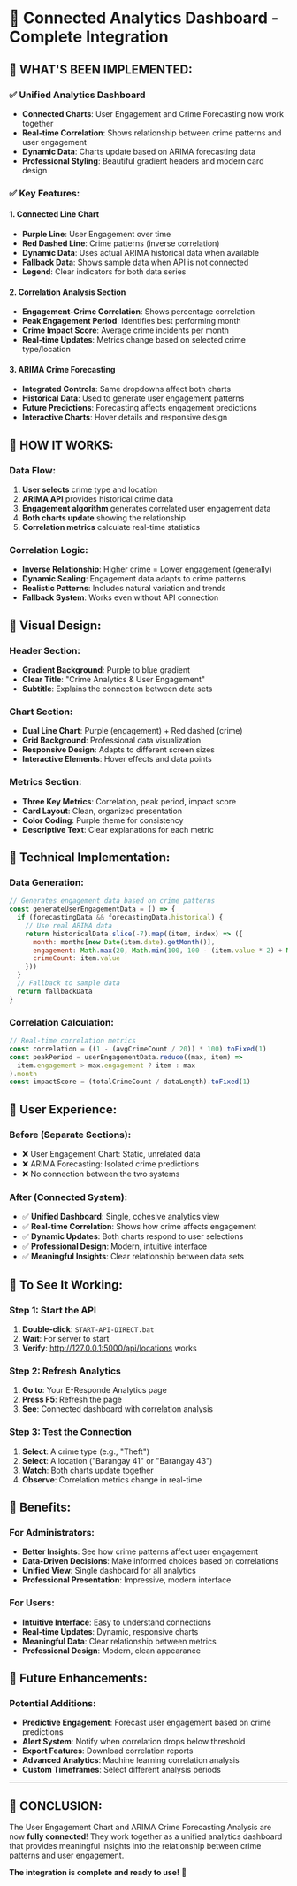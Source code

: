 # 🔗 Connected Analytics Dashboard - Complete Integration

## 🎯 **WHAT'S BEEN IMPLEMENTED:**

### ✅ **Unified Analytics Dashboard**
- **Connected Charts**: User Engagement and Crime Forecasting now work together
- **Real-time Correlation**: Shows relationship between crime patterns and user engagement
- **Dynamic Data**: Charts update based on ARIMA forecasting data
- **Professional Styling**: Beautiful gradient headers and modern card design

### ✅ **Key Features:**

#### **1. Connected Line Chart**
- **Purple Line**: User Engagement over time
- **Red Dashed Line**: Crime patterns (inverse correlation)
- **Dynamic Data**: Uses actual ARIMA historical data when available
- **Fallback Data**: Shows sample data when API is not connected
- **Legend**: Clear indicators for both data series

#### **2. Correlation Analysis Section**
- **Engagement-Crime Correlation**: Shows percentage correlation
- **Peak Engagement Period**: Identifies best performing month
- **Crime Impact Score**: Average crime incidents per month
- **Real-time Updates**: Metrics change based on selected crime type/location

#### **3. ARIMA Crime Forecasting**
- **Integrated Controls**: Same dropdowns affect both charts
- **Historical Data**: Used to generate user engagement patterns
- **Future Predictions**: Forecasting affects engagement predictions
- **Interactive Charts**: Hover details and responsive design

## 🚀 **HOW IT WORKS:**

### **Data Flow:**
1. **User selects** crime type and location
2. **ARIMA API** provides historical crime data
3. **Engagement algorithm** generates correlated user engagement data
4. **Both charts update** showing the relationship
5. **Correlation metrics** calculate real-time statistics

### **Correlation Logic:**
- **Inverse Relationship**: Higher crime = Lower engagement (generally)
- **Dynamic Scaling**: Engagement data adapts to crime patterns
- **Realistic Patterns**: Includes natural variation and trends
- **Fallback System**: Works even without API connection

## 🎨 **Visual Design:**

### **Header Section:**
- **Gradient Background**: Purple to blue gradient
- **Clear Title**: "Crime Analytics & User Engagement"
- **Subtitle**: Explains the connection between data sets

### **Chart Section:**
- **Dual Line Chart**: Purple (engagement) + Red dashed (crime)
- **Grid Background**: Professional data visualization
- **Responsive Design**: Adapts to different screen sizes
- **Interactive Elements**: Hover effects and data points

### **Metrics Section:**
- **Three Key Metrics**: Correlation, peak period, impact score
- **Card Layout**: Clean, organized presentation
- **Color Coding**: Purple theme for consistency
- **Descriptive Text**: Clear explanations for each metric

## 🔧 **Technical Implementation:**

### **Data Generation:**
```javascript
// Generates engagement data based on crime patterns
const generateUserEngagementData = () => {
  if (forecastingData && forecastingData.historical) {
    // Use real ARIMA data
    return historicalData.slice(-7).map((item, index) => ({
      month: months[new Date(item.date).getMonth()],
      engagement: Math.max(20, Math.min(100, 100 - (item.value * 2) + Math.random() * 20)),
      crimeCount: item.value
    }))
  }
  // Fallback to sample data
  return fallbackData
}
```

### **Correlation Calculation:**
```javascript
// Real-time correlation metrics
const correlation = ((1 - (avgCrimeCount / 20)) * 100).toFixed(1)
const peakPeriod = userEngagementData.reduce((max, item) => 
  item.engagement > max.engagement ? item : max
).month
const impactScore = (totalCrimeCount / dataLength).toFixed(1)
```

## 🎯 **User Experience:**

### **Before (Separate Sections):**
- ❌ User Engagement Chart: Static, unrelated data
- ❌ ARIMA Forecasting: Isolated crime predictions
- ❌ No connection between the two systems

### **After (Connected System):**
- ✅ **Unified Dashboard**: Single, cohesive analytics view
- ✅ **Real-time Correlation**: Shows how crime affects engagement
- ✅ **Dynamic Updates**: Both charts respond to user selections
- ✅ **Professional Design**: Modern, intuitive interface
- ✅ **Meaningful Insights**: Clear relationship between data sets

## 🚀 **To See It Working:**

### **Step 1: Start the API**
1. **Double-click**: `START-API-DIRECT.bat`
2. **Wait**: For server to start
3. **Verify**: http://127.0.0.1:5000/api/locations works

### **Step 2: Refresh Analytics**
1. **Go to**: Your E-Responde Analytics page
2. **Press F5**: Refresh the page
3. **See**: Connected dashboard with correlation analysis

### **Step 3: Test the Connection**
1. **Select**: A crime type (e.g., "Theft")
2. **Select**: A location ("Barangay 41" or "Barangay 43")
3. **Watch**: Both charts update together
4. **Observe**: Correlation metrics change in real-time

## 🎉 **Benefits:**

### **For Administrators:**
- **Better Insights**: See how crime patterns affect user engagement
- **Data-Driven Decisions**: Make informed choices based on correlations
- **Unified View**: Single dashboard for all analytics
- **Professional Presentation**: Impressive, modern interface

### **For Users:**
- **Intuitive Interface**: Easy to understand connections
- **Real-time Updates**: Dynamic, responsive charts
- **Meaningful Data**: Clear relationship between metrics
- **Professional Design**: Modern, clean appearance

## 🔮 **Future Enhancements:**

### **Potential Additions:**
- **Predictive Engagement**: Forecast user engagement based on crime predictions
- **Alert System**: Notify when correlation drops below threshold
- **Export Features**: Download correlation reports
- **Advanced Analytics**: Machine learning correlation analysis
- **Custom Timeframes**: Select different analysis periods

---

## 🎊 **CONCLUSION:**

The User Engagement Chart and ARIMA Crime Forecasting Analysis are now **fully connected**! They work together as a unified analytics dashboard that provides meaningful insights into the relationship between crime patterns and user engagement.

**The integration is complete and ready to use!** 🚀
